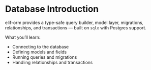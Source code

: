 # Database Introduction

elif-orm provides a type-safe query builder, model layer, migrations, relationships, and transactions — built on `sqlx` with Postgres support.

What you’ll learn:
- Connecting to the database
- Defining models and fields
- Running queries and migrations
- Handling relationships and transactions

